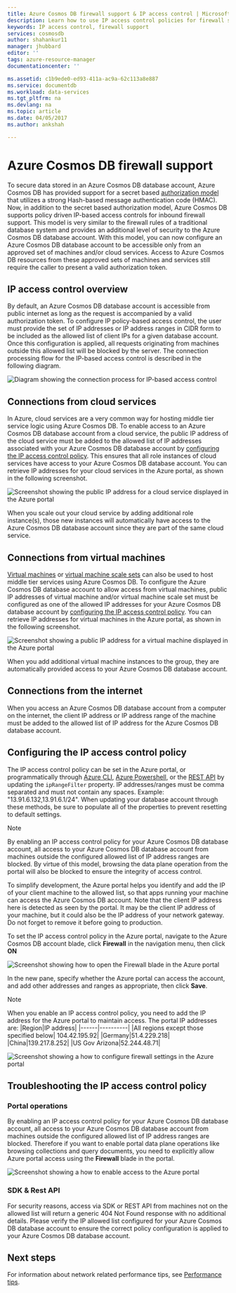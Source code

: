 ```yaml
---
title: Azure Cosmos DB firewall support & IP access control | Microsoft Docs
description: Learn how to use IP access control policies for firewall support on Azure Cosmos DB database accounts.
keywords: IP access control, firewall support
services: cosmosdb
author: shahankur11
manager: jhubbard
editor: ''
tags: azure-resource-manager
documentationcenter: ''

ms.assetid: c1b9ede0-ed93-411a-ac9a-62c113a8e887
ms.service: documentdb
ms.workload: data-services
ms.tgt_pltfrm: na
ms.devlang: na
ms.topic: article
ms.date: 04/05/2017
ms.author: ankshah

---
```

# Azure Cosmos DB firewall support
To secure data stored in an Azure Cosmos DB database account, Azure Cosmos DB has provided support for a secret based [authorization model](https://msdn.microsoft.com/library/azure/dn783368.aspx) that utilizes a strong Hash-based message authentication code (HMAC). Now, in addition to the secret based authorization model, Azure Cosmos DB supports policy driven IP-based access controls for inbound firewall support. This model is very similar to the firewall rules of a traditional database system and provides an additional level of security to the Azure Cosmos DB database account. With this model, you can now configure an Azure Cosmos DB database account to be accessible only from an approved set of machines and/or cloud services. Access to Azure Cosmos DB resources from these approved sets of machines and services still require the caller to present a valid authorization token.

## IP access control overview
By default, an Azure Cosmos DB database account is accessible from public internet as long as the request is accompanied by a valid authorization token. To configure IP policy-based access control, the user must provide the set of IP addresses or IP address ranges in CIDR form to be included as the allowed list of client IPs for a given database account. Once this configuration is applied, all requests originating from machines outside this allowed list will be blocked by the server.  The connection processing flow for the IP-based access control is described in the following diagram.

![Diagram showing the connection process for IP-based access control](./media/documentdb-firewall-support/documentdb-firewall-support-flow.png)

## Connections from cloud services
In Azure, cloud services are a very common way for hosting middle tier service logic using Azure Cosmos DB. To enable access to an Azure Cosmos DB database account from a cloud service, the public IP address of the cloud service must be added to the allowed list of IP addresses associated with your Azure Cosmos DB database account by [configuring the IP access control policy](#configure-ip-policy).  This ensures that all role instances of cloud services have access to your Azure Cosmos DB database account. You can retrieve IP addresses for your cloud services in the Azure portal, as shown in the following screenshot.

![Screenshot showing the public IP address for a cloud service displayed in the Azure portal](./media/documentdb-firewall-support/documentdb-public-ip-addresses.png)

When you scale out your cloud service by adding additional role instance(s), those new instances will automatically have access to the Azure Cosmos DB database account since they are part of the same cloud service.

## Connections from virtual machines
[Virtual machines](https://azure.microsoft.com/services/virtual-machines/) or [virtual machine scale sets](../virtual-machine-scale-sets/virtual-machine-scale-sets-overview.md) can also be used to host middle tier services using Azure Cosmos DB.  To configure the Azure Cosmos DB database account to allow access from virtual machines, public IP addresses of virtual machine and/or virtual machine scale set must be configured as one of the allowed IP addresses for your Azure Cosmos DB database account by [configuring the IP access control policy](#configure-ip-policy). You can retrieve IP addresses for virtual machines in the Azure portal, as shown in the following screenshot.

![Screenshot showing a public IP address for a virtual machine displayed in the Azure portal](./media/documentdb-firewall-support/documentdb-public-ip-addresses-dns.png)

When you add additional virtual machine instances to the group, they are automatically provided access to your Azure Cosmos DB database account.

## Connections from the internet
When you access an Azure Cosmos DB database account from a computer on the internet, the client IP address or IP address range of the machine must be added to the allowed list of IP address for the Azure Cosmos DB database account. 

## <a id="configure-ip-policy"></a> Configuring the IP access control policy
The IP access control policy can be set in the Azure portal, or programmatically through [Azure CLI](documentdb-automation-resource-manager-cli.md), [Azure Powershell](documentdb-manage-account-with-powershell.md), or the [REST API](https://msdn.microsoft.com/library/azure/dn781481.aspx) by updating the `ipRangeFilter` property. IP addresses/ranges must be comma separated and must not contain any spaces. Example: "13.91.6.132,13.91.6.1/24". When updating your database account through these methods, be sure to populate all of the properties to prevent resetting to default settings.

> [!NOTE]
> By enabling an IP access control policy for your Azure Cosmos DB database account, all access to your Azure Cosmos DB database account from machines outside the configured allowed list of IP address ranges are blocked. By virtue of this model, browsing the data plane operation from the portal will also be blocked to ensure the integrity of access control.

To simplify development, the Azure portal helps you identify and add the IP of your client machine to the allowed list, so that apps running your machine can access the Azure Cosmos DB account. Note that the client IP address here is detected as seen by the portal. It may be the client IP address of your machine, but it could also be the IP address of your network gateway. Do not forget to remove it before going to production.

To set the IP access control policy in the Azure portal, navigate to the Azure Cosmos DB account blade, click **Firewall** in the navigation menu, then click **ON** 

![Screenshot showing how to open the Firewall blade in the Azure portal](./media/documentdb-firewall-support/documentdb-azure-portal-firewall.png)

In the new pane, specify whether the Azure portal can access the account, and add other addresses and ranges as appropriate, then click **Save**.  

> [!NOTE]
> When you enable an IP access control policy, you need to add the IP address for the Azure portal to maintain access. The portal IP addresses are:
> |Region|IP address|
> |------|----------|
> |All regions except those specified below| 104.42.195.92|
> |Germany|51.4.229.218|
> |China|139.217.8.252|
> |US Gov Arizona|52.244.48.71|
>

![Screenshot showing a how to configure firewall settings in the Azure portal](./media/documentdb-firewall-support/documentdb-azure-portal-firewall-configure.png)

## Troubleshooting the IP access control policy
### Portal operations
By enabling an IP access control policy for your Azure Cosmos DB database account, all access to your Azure Cosmos DB database account from machines outside the configured allowed list of IP address ranges are blocked. Therefore if you want to enable portal data plane operations like browsing collections and query documents, you need to explicitly allow Azure portal access using the **Firewall** blade in the portal. 

![Screenshot showing a how to enable access to the Azure portal](./media/documentdb-firewall-support/documentdb-azure-portal-access-firewall.png)

### SDK & Rest API
For security reasons, access via SDK or REST API from machines not on the allowed list will return a generic 404 Not Found response with no additional details. Please verify the IP allowed list configured for your Azure Cosmos DB database account to ensure the correct policy configuration is applied to your Azure Cosmos DB database account.

## Next steps
For information about network related performance tips, see [Performance tips](documentdb-performance-tips.md).

